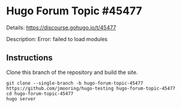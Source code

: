 # Hugo Forum Topic #45477

Details: <https://discourse.gohugo.io/t/45477>

Description: Error: failed to load modules

## Instructions

Clone this branch of the repository and build the site.

```text
git clone --single-branch -b hugo-forum-topic-45477 https://github.com/jmooring/hugo-testing hugo-forum-topic-45477
cd hugo-forum-topic-45477
hugo server
```
